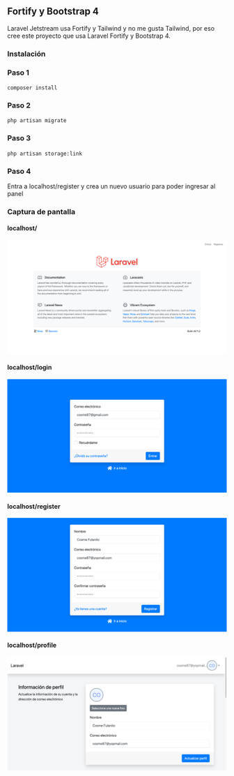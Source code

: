 ## Fortify y Bootstrap 4

Laravel Jetstream usa Fortify y Tailwind  y no me gusta Tailwind, por eso cree este proyecto que usa Laravel Fortify y Bootstrap 4.

### Instalación 

### Paso 1
```
composer install
````

### Paso 2
```
php artisan migrate
````

### Paso 3
```
php artisan storage:link
````


### Paso 4
Entra a localhost/register y crea un nuevo usuario para poder ingresar al panel


### Captura de pantalla

#### localhost/
![Página de inicio](screenshots/home.png)

#### localhost/login
![Página de inicio](screenshots/login.png)

#### localhost/register
![Página de inicio](screenshots/register.png)

#### localhost/profile
![Página de inicio](screenshots/profile.png)
